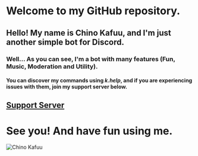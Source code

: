 # Welcome to my GitHub repository.

## Hello! My name is Chino Kafuu, and I'm just another simple bot for Discord.
### Well... As you can see, I'm a bot with many features (Fun, Music, Moderation and Utility).
#### You can discover my commands using *k.help*, and if you are experiencing issues with them, join my support server below.

## [Support Server](https://discord.gg/CAm9cSU)
# See you! And have fun using me.

![Chino Kafuu](https://repository-images.githubusercontent.com/203506793/08e09480-db3b-11e9-8daa-175b74a05b92)

